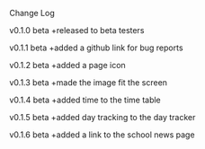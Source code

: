 Change Log

v0.1.0 beta
+released to beta testers

v0.1.1 beta
+added a github link for bug reports

v0.1.2 beta
+added a page icon

v0.1.3 beta
+made the image fit the screen

v0.1.4 beta
+added time to the time table

v0.1.5 beta
+added day tracking to the day tracker 

v0.1.6 beta
+added a link to the school news page
